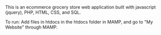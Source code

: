 This is an ecommerce grocery store web application built with javascript (jquery), PHP, HTML, CSS, and SQL.

To run: 
  Add files in htdocs in the htdocs folder in MAMP, and go to "My Website" through MAMP.
  

